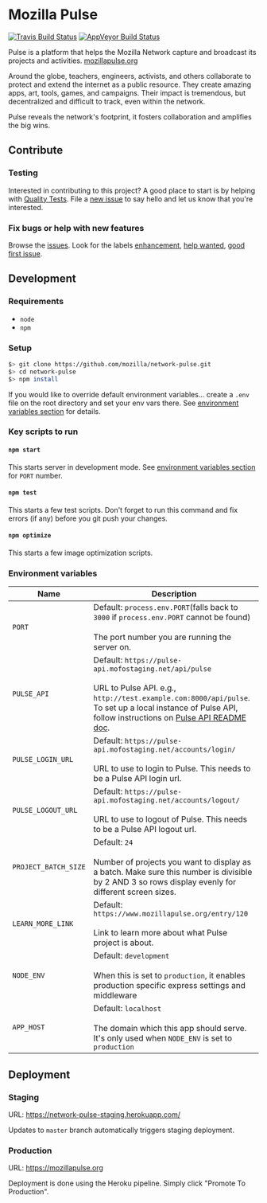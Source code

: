 # Mozilla Pulse

[![Travis Build Status](https://travis-ci.org/mozilla/network-pulse.svg?branch=master)](https://travis-ci.org/mozilla/network-pulse) [![AppVeyor Build Status](https://ci.appveyor.com/api/projects/status/github/mozilla/network-pulse?svg=true)](https://ci.appveyor.com/project/mozillafoundation/network-pulse)

Pulse is a platform that helps the Mozilla Network capture and broadcast its projects and activities. [mozillapulse.org](https://www.mozillapulse.org/featured)

Around the globe, teachers, engineers, activists, and others collaborate to protect and extend the internet as a public resource. They create amazing apps, art, tools, games, and campaigns. Their impact is tremendous, but decentralized and difficult to track, even within the network.

Pulse reveals the network's footprint, it fosters collaboration and amplifies the big wins.

## Contribute

### Testing

Interested in contributing to this project? A good place to start is by helping with [Quality Tests](https://github.com/mozilla/network-pulse/wiki/Quality-Tests). File a [new issue](https://github.com/mozilla/network-pulse/issues) to say hello and let us know that you're interested.

### Fix bugs or help with new features

Browse the [issues](https://github.com/mozilla/network-pulse/issues). Look for the labels [enhancement](https://github.com/mozilla/network-pulse/labels/enhancement), [help wanted](https://github.com/mozilla/network-pulse/labels/help%20wanted), [good first issue](https://github.com/mozilla/network-pulse/labels/good%20first%20issue).

## Development

### Requirements

- `node`
- `npm`

### Setup

```bash
$> git clone https://github.com/mozilla/network-pulse.git
$> cd network-pulse
$> npm install
```

If you would like to override default environment variables... create a `.env` file on the root directory and set your env vars there. See [environment variables section](https://github.com/mozilla/network-pulse#environment-variables) for details.

### Key scripts to run

#### `npm start`
This starts server in development mode. See [environment variables section](https://github.com/mozilla/network-pulse#environment-variables) for `PORT` number.

#### `npm test`
This starts a few test scripts. Don't forget to run this command and fix errors (if any) before you git push your changes.

#### `npm optimize`
This starts a few image optimization scripts.

### Environment variables

   Name | Description
------------------|---------------------------------------------
`PORT` | Default: `process.env.PORT`(falls back to `3000` if `process.env.PORT` cannot be found)<br><br>The port number you are running the server on.
`PULSE_API` | Default: `https://pulse-api.mofostaging.net/api/pulse`<br><br>URL to Pulse API. e.g., `http://test.example.com:8000/api/pulse`. <br>To set up a local instance of Pulse API, follow instructions on [Pulse API README doc](https://github.com/mozilla/network-pulse-api/blob/master/README.md).
`PULSE_LOGIN_URL` | Default: `https://pulse-api.mofostaging.net/accounts/login/`<br><br>URL to use to login to Pulse. This needs to be a Pulse API login url.
`PULSE_LOGOUT_URL` | Default: `https://pulse-api.mofostaging.net/accounts/logout/`<br><br>URL to use to logout of Pulse. This needs to be a Pulse API logout url.
`PROJECT_BATCH_SIZE`| Default: `24`<br><br>Number of projects you want to display as a batch. Make sure this number is divisible by 2 AND 3 so rows display evenly for different screen sizes.
`LEARN_MORE_LINK` | Default: `https://www.mozillapulse.org/entry/120`<br><br>Link to learn more about what Pulse project is about.
`NODE_ENV` | Default: `development`<br><br>When this is set to `production`, it enables production specific express settings and middleware
`APP_HOST` | Default: `localhost`<br><br>The domain which this app should serve. It's only used when `NODE_ENV` is set to `production`
## Deployment

### Staging

URL: https://network-pulse-staging.herokuapp.com/

Updates to `master` branch automatically triggers staging deployment.

### Production

URL: https://mozillapulse.org

Deployment is done using the Heroku pipeline. Simply click "Promote To Production".
